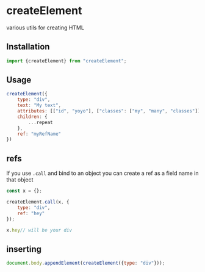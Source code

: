 # createElement

various utils for creating HTML

## Installation 
```js
import {createElement} from "createElement";
```

## Usage
```js
createElement({
    type: "div",
    text: "My text",
    attributes: [["id", "yoyo"], ["classes": ["my", "many", "classes"]]],
    children: {
        ...repeat
    },
    ref: "myRefName"
})
```

## refs
If you use `.call` and bind to an object you can create a ref as a field name in that object
```js
const x = {};

createElement.call(x, {
    type: "div",
    ref: "hey"
});

x.hey// will be your div
```

## inserting
```js
document.body.appendElement(createElement({type: "div"}));
```